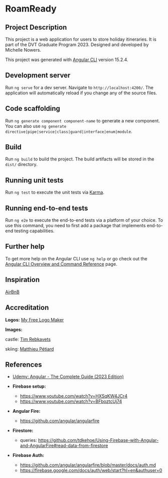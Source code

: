 # RoamReady

## Project Description

This project is a web application for users to store holiday itineraries. It is part of the DVT Graduate Program 2023.
Designed and developed by Michelle Nowers.

This project was generated with [Angular CLI](https://github.com/angular/angular-cli) version 15.2.4.

## Development server

Run `ng serve` for a dev server. Navigate to `http://localhost:4200/`. The application will automatically reload if you
change any of the source files.

## Code scaffolding

Run `ng generate component component-name` to generate a new component. You can also
use `ng generate directive|pipe|service|class|guard|interface|enum|module`.

## Build

Run `ng build` to build the project. The build artifacts will be stored in the `dist/` directory.

## Running unit tests

Run `ng test` to execute the unit tests via [Karma](https://karma-runner.github.io).

## Running end-to-end tests

Run `ng e2e` to execute the end-to-end tests via a platform of your choice. To use this command, you need to first add a
package that implements end-to-end testing capabilities.

## Further help

To get more help on the Angular CLI use `ng help` or go check out
the [Angular CLI Overview and Command Reference](https://angular.io/cli) page.

## Inspiration

[AirBnB](https://www.airbnb.com/)

## Accreditation

**Logos:** [My Free Logo Maker](https://myfreelogomaker.com/)

**Images:**

castle: [Tim Rebkavets](https://unsplash.com/pt-br/@timreb9?utm_source=unsplash&utm_medium=referral&utm_content=creditCopyText)

skiing: [Matthieu Pétiard](https://unsplash.com/@mattpunsplash?utm_source=unsplash&utm_medium=referral&utm_content=creditCopyText)

## References

- [Udemy: Angular - The Complete Guide (2023 Edition)](https://www.udemy.com/course/the-complete-guide-to-angular-2/)

- **Firebase setup:**
  - https://www.youtube.com/watch?v=HXSqKW4JCr4
  - https://www.youtube.com/watch?v=BFboztcUj74

- **Angular Fire:**
  - https://github.com/angular/angularfire

- **Firestore:**
  - queries: https://github.com/tdkehoe/Using-Firebase-with-Angular-and-AngularFire#read-data-from-firestore

- **Firebase Auth:**
  - https://github.com/angular/angularfire/blob/master/docs/auth.md
  - https://firebase.google.com/docs/auth/web/start?hl=en&authuser=0
